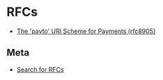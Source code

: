 # RFCs

- [The 'payto' URI Scheme for Payments (rfc8905)](https://datatracker.ietf.org/doc/html/rfc8905#section-10)

## Meta

- [Search for RFCs](https://rfc.fyi)

